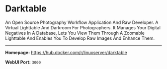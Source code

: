 # Darktable

An Open Source Photography Workflow Application And Raw Developer. A Virtual Lighttable And Darkroom For Photographers. It Manages Your Digital Negatives In A Database, Lets You View Them Through A Zoomable Lighttable And Enables You To Develop Raw Images And Enhance Them.

---

**Homepage:** https://hub.docker.com/r/linuxserver/darktable

**WebUI Port:** `3000`